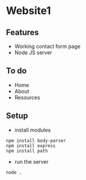 # Website1

## Features
- Working contact form page
- Node JS server

## To do
- Home
- About
- Resources



 
## Setup
- install modules
```shell
npm install body-parser
npm install express
npm install path
```

- run the server
```shell
node .
```
